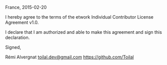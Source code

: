 France, 2015-02-20

I hereby agree to the terms of the etwork Individual Contributor License
Agreement v1.0.

I declare that I am authorized and able to make this agreement and sign this
declaration.

Signed,

Rémi Alvergnat toilal.dev@gmail.com https://github.com/Toilal

